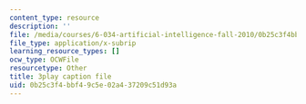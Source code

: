 ```yaml
---
content_type: resource
description: ''
file: /media/courses/6-034-artificial-intelligence-fall-2010/0b25c3f4bbf49c5e02a437209c51d93a_EC6bf8JCpDQ.srt
file_type: application/x-subrip
learning_resource_types: []
ocw_type: OCWFile
resourcetype: Other
title: 3play caption file
uid: 0b25c3f4-bbf4-9c5e-02a4-37209c51d93a
---
```

